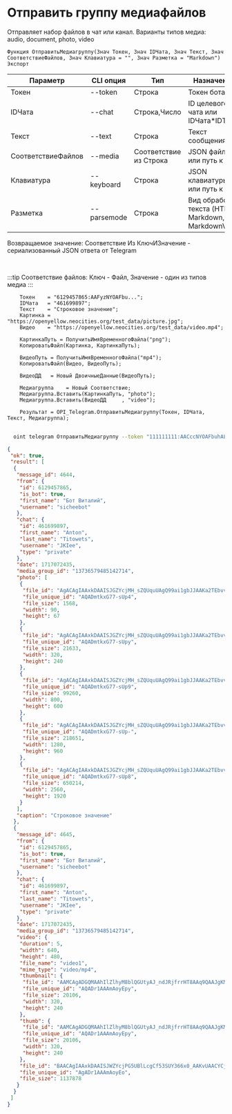 ﻿---
sidebar_position: 7
---

# Отправить группу медиафайлов
 Отправляет набор файлов в чат или канал. Варианты типов медиа: audio, document, photo, video



`Функция ОтправитьМедиагруппу(Знач Токен, Знач IDЧата, Знач Текст, Знач СоответствиеФайлов, Знач Клавиатура = "", Знач Разметка = "Markdown") Экспорт`

  | Параметр | CLI опция | Тип | Назначение |
  |-|-|-|-|
  | Токен | --token | Строка | Токен бота |
  | IDЧата | --chat | Строка,Число | ID целевого чата или IDЧата*IDТемы |
  | Текст | --text | Строка | Текст сообщения |
  | СоответствиеФайлов | --media | Соответствие из Строка | JSON файлов или путь к .json |
  | Клавиатура | --keyboard | Строка | JSON клавиатуры или путь к .json |
  | Разметка | --parsemode | Строка | Вид обработки текста (HTML, Markdown, MarkdownV2) |

  
  Возвращаемое значение:   Соответствие Из КлючИЗначение - сериализованный JSON ответа от Telegram

<br/>

:::tip
Соответствие файлов: Ключ - Файл, Значение - один из типов медиа
:::
<br/>


```bsl title="Пример кода"
    Токен    = "6129457865:AAFyzNYOAFbu...";
    IDЧата   = "461699897";
    Текст    = "Строковое значение";
    Картинка = "https://openyellow.neocities.org/test_data/picture.jpg";
    Видео    = "https://openyellow.neocities.org/test_data/video.mp4";

    КартинкаПуть = ПолучитьИмяВременногоФайла("png");
    КопироватьФайл(Картинка, КартинкаПуть);

    ВидеоПуть = ПолучитьИмяВременногоФайла("mp4");
    КопироватьФайл(Видео, ВидеоПуть);

    ВидеоДД   = Новый ДвоичныеДанные(ВидеоПуть);

    Медиагруппа    = Новый Соответствие;
    Медиагруппа.Вставить(КартинкаПуть, "photo");
    Медиагруппа.Вставить(ВидеоДД     , "video");

    Результат = OPI_Telegram.ОтправитьМедиагруппу(Токен, IDЧата, Текст, Медиагруппа);
```



```sh title="Пример команды CLI"
    
  oint telegram ОтправитьМедиагруппу --token "111111111:AACccNYOAFbuhAL5GAaaBbbbOjZYFvLZZZZ" --chat %chat% --text %text% --media %media% --keyboard %keyboard% --parsemode %parsemode%

```

```json title="Результат"
{
 "ok": true,
 "result": [
  {
   "message_id": 4644,
   "from": {
    "id": 6129457865,
    "is_bot": true,
    "first_name": "Бот Виталий",
    "username": "sicheebot"
   },
   "chat": {
    "id": 461699897,
    "first_name": "Anton",
    "last_name": "Titowets",
    "username": "JKIee",
    "type": "private"
   },
   "date": 1717072435,
   "media_group_id": "13736579485142714",
   "photo": [
    {
     "file_id": "AgACAgIAAxkDAAISJGZYcjMH_sZQUquUAgQ99ai1gbJJAAKa2TEbvv6xSgxyd39G8AuyAQADAgADcwADNQQ",
     "file_unique_id": "AQADmtkxG77-sUp4",
     "file_size": 1568,
     "width": 90,
     "height": 67
    },
    {
     "file_id": "AgACAgIAAxkDAAISJGZYcjMH_sZQUquUAgQ99ai1gbJJAAKa2TEbvv6xSgxyd39G8AuyAQADAgADbQADNQQ",
     "file_unique_id": "AQADmtkxG77-sUpy",
     "file_size": 21633,
     "width": 320,
     "height": 240
    },
    {
     "file_id": "AgACAgIAAxkDAAISJGZYcjMH_sZQUquUAgQ99ai1gbJJAAKa2TEbvv6xSgxyd39G8AuyAQADAgADeAADNQQ",
     "file_unique_id": "AQADmtkxG77-sUp9",
     "file_size": 99260,
     "width": 800,
     "height": 600
    },
    {
     "file_id": "AgACAgIAAxkDAAISJGZYcjMH_sZQUquUAgQ99ai1gbJJAAKa2TEbvv6xSgxyd39G8AuyAQADAgADeQADNQQ",
     "file_unique_id": "AQADmtkxG77-sUp-",
     "file_size": 218651,
     "width": 1280,
     "height": 960
    },
    {
     "file_id": "AgACAgIAAxkDAAISJGZYcjMH_sZQUquUAgQ99ai1gbJJAAKa2TEbvv6xSgxyd39G8AuyAQADAgADdwADNQQ",
     "file_unique_id": "AQADmtkxG77-sUp8",
     "file_size": 650214,
     "width": 2560,
     "height": 1920
    }
   ],
   "caption": "Строковое значение"
  },
  {
   "message_id": 4645,
   "from": {
    "id": 6129457865,
    "is_bot": true,
    "first_name": "Бот Виталий",
    "username": "sicheebot"
   },
   "chat": {
    "id": 461699897,
    "first_name": "Anton",
    "last_name": "Titowets",
    "username": "JKIee",
    "type": "private"
   },
   "date": 1717072435,
   "media_group_id": "13736579485142714",
   "video": {
    "duration": 5,
    "width": 640,
    "height": 480,
    "file_name": "video1",
    "mime_type": "video/mp4",
    "thumbnail": {
     "file_id": "AAMCAgADGQMAAhIlZlhyM8blQGUtyAJ_ndJRjfrrHT8AAq9QAAJgKMhK7ZjJRS8XMtIBAAdtAAM1BA",
     "file_unique_id": "AQADr1AAAmAoyEpy",
     "file_size": 20106,
     "width": 320,
     "height": 240
    },
    "thumb": {
     "file_id": "AAMCAgADGQMAAhIlZlhyM8blQGUtyAJ_ndJRjfrrHT8AAq9QAAJgKMhK7ZjJRS8XMtIBAAdtAAM1BA",
     "file_unique_id": "AQADr1AAAmAoyEpy",
     "file_size": 20106,
     "width": 320,
     "height": 240
    },
    "file_id": "BAACAgIAAxkDAAISJWZYcjPG5UBlLcgCf53SUY366x0_AAKvUAACYCjISu2YyUUvFzLSNQQ",
    "file_unique_id": "AgADr1AAAmAoyEo",
    "file_size": 1137878
   }
  }
 ]
}
```
